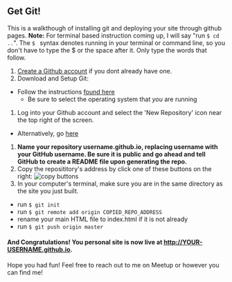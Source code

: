 ## Get Git!

This is a walkthough of installing git and deploying your site through github pages.
**Note:** For terminal based instruction coming up, I will say "run `$ cd ..`". The `$ ` syntax denotes running in your terminal or command line, so you don't have to type the $ or the space after it. Only type the words that follow.

1. [Create a Github account](https://github.com) if you dont already have one.
1. Download and Setup Git:
  - Follow the instructions [found here](https://help.github.com/articles/set-up-git/)
    - Be sure to select the operating system that *you* are running
1. Log into your Github account and select the 'New Repository' icon near the top right of the screen.
  - Alternatively, go [here](https://github.com/new)
1. **Name your repository username.github.io, replacing username with your GitHub username. Be sure it is public and go ahead and tell GitHub to create a README file upon generating the repo.** 
1. Copy the reposititory's address by click one of these buttons on the right:
![copy buttons](https://s3-us-west-2.amazonaws.com/wwcode-webdev/copy.png)
1. In your computer's terminal, make sure you are in the same directory as the site you just built.
  - run `$ git init`
  - run `$ git remote add origin COPIED_REPO_ADDRESS`
  - rename your main HTML file to index.html if it is not already
  - run `$ git push origin master`


#### And Congratulations! You personal site is now live at http://YOUR-USERNAME.github.io.

Hope you had fun! Feel free to reach out to me on Meetup or however you can find me!